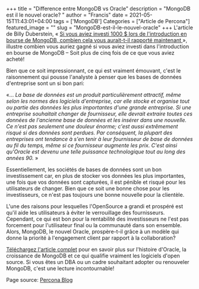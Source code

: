 +++
title = "Difference entre MongoDB vs Oracle"
description = "MongoDB est il le nouvel oracle? "
author = "Francis"
date = 2021-05-15T11:43:01+04:00
tags = ['MongoDB']
Categories = ["Article de Percona"]
featured_image = ""
slug = "MongoDB-est-il-le-nouvel-oracle"
+++
L&#39;article de Billy Duberstein, « [Si vous aviez investi 1000 $ lors de l&#39;introduction en bourse de MongoDB, combien cela vous aurait-t-il rapporté maintenant ](https://www.fool.com/investing/2020/02/15/if-you-invested-1000-in-mongodbs-ipo-this-is-how-m.aspx)», illustre combien vous auriez gagné si vous aviez investi dans l&#39;introduction en bourse de MongoDB – Soit plus de cinq fois de ce que vous aviez acheté!

Bien que ce soit impressionnant, ce qui est vraiment émouvant, c&#39;est le raisonnement qui pousse l&#39;analyste à penser que les bases de données d&#39;entreprise sont un si bon pari:

«… _La base de données est un produit particulièrement attractif, même selon les normes des logiciels d&#39;entreprise, car elle stocke et organise tout ou partie des données les plus importantes d&#39;une grande entreprise. Si une entreprise souhaitait changer de fournisseur, elle devrait extraire toutes ces données de l&#39;ancienne base de données et les insérer dans une nouvelle. Ce n&#39;est pas seulement une douleur énorme; c&#39;est aussi extrêmement risqué si des données sont perdues. Par conséquent, la plupart des entreprises ont tendance à s&#39;en tenir à leur fournisseur de base de données au fil du temps, même si ce fournisseur augmente les prix. C&#39;est ainsi qu&#39;Oracle est devenu une telle puissance technologique tout au long des années 90._ »

Essentiellement, les sociétés de bases de données sont un bon investissement car, en plus de stocker vos données les plus importantes, une fois que vos données sont capturées, il est pénible et risqué pour les utilisateurs de changer. Bien que ce soit une bonne chose pour les investisseurs, ce n&#39;est pas toujours une bonne nouvelle pour la clientèle.

L&#39;une des raisons pour lesquelles l&#39;OpenSource a grandi et prospéré est qu&#39;il aide les utilisateurs à éviter le verrouillage des fournisseurs. Cependant, ce qui est bon pour la rentabilité des investisseurs ne l&#39;est pas forcement pour l&#39;utilisateur final ou la communauté dans son ensemble. Alors, MongoDB, le nouvel Oracle, prospère-t-il grâce à un modèle qui donne la priorité à l&#39;engagement client par rapport à la collaboration?

[Téléchargez l&#39;article complet](https://www.percona.com/blog/2020/05/26/is-mongodb-the-new-oracle/) pour en savoir plus sur l&#39;histoire d&#39;Oracle, la croissance de MongoDB et ce qui qualifie vraiment les logiciels d&#39;open source. Si vous êtes un DBA ou un cadre souhaitant adopter ou renouveler MongoDB, c&#39;est une lecture incontournable!

Page source: [Percona Blog](https://www.percona.com/blog/2020/05/26/is-mongodb-the-new-oracle/)
